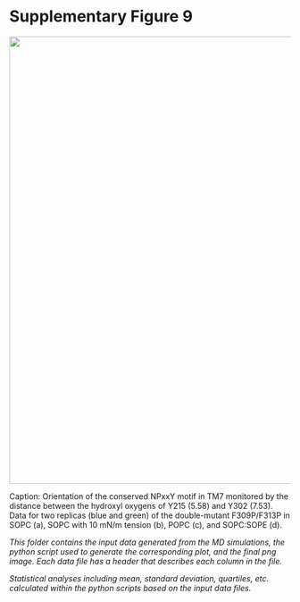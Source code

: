 # Supplementary Figure 9
<img src="Figure_S9.png" width="800"/>

Caption: Orientation of the conserved NPxxY motif in TM7 monitored by the distance between the hydroxyl oxygens of Y215 (5.58) and Y302 (7.53). Data for two replicas (blue and green) of the double-mutant F309P/F313P in SOPC (a), SOPC with 10 mN/m tension (b), POPC (c), and SOPC:SOPE (d).

*This folder contains the input data generated from the MD simulations, the python script used to generate the corresponding plot, and the final png image. Each data file has a header that describes each column in the file.*

*Statistical analyses including mean, standard deviation, quartiles, etc. calculated within the python scripts based on the input data files.*
